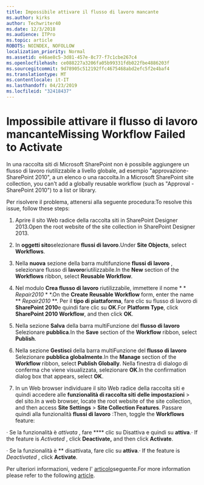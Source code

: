 ```yaml
---
title: Impossibile attivare il flusso di lavoro mancante
ms.author: kirks
author: Techwriter40
ms.date: 12/3/2018
ms.audience: ITPro
ms.topic: article
ROBOTS: NOINDEX, NOFOLLOW
localization_priority: Normal
ms.assetid: e46ae8c5-3d81-457e-8c77-f7c1cbe267c4
ms.openlocfilehash: ce088227a3206fa05b99331fdb022fbe4886203f
ms.sourcegitcommit: 9d78905c512192ffc4675468abd2efc5f2e4baf4
ms.translationtype: MT
ms.contentlocale: it-IT
ms.lasthandoff: 04/23/2019
ms.locfileid: "32418437"
---
```

# <a name="missing-workflow-failed-to-activate"></a><span data-ttu-id="13dd0-102">Impossibile attivare il flusso di lavoro mancante</span><span class="sxs-lookup"><span data-stu-id="13dd0-102">Missing Workflow Failed to Activate</span></span>

<span data-ttu-id="13dd0-103">In una raccolta siti di Microsoft SharePoint non è possibile aggiungere un flusso di lavoro riutilizzabile a livello globale, ad esempio "approvazione-SharePoint 2010", a un elenco o una raccolta.</span><span class="sxs-lookup"><span data-stu-id="13dd0-103">In a Microsoft SharePoint site collection, you can't add a globally reusable workflow (such as "Approval - SharePoint 2010") to a list or library.</span></span>
  
<span data-ttu-id="13dd0-104">Per risolvere il problema, attenersi alla seguente procedura:</span><span class="sxs-lookup"><span data-stu-id="13dd0-104">To resolve this issue, follow these steps:</span></span> 
  
1. <span data-ttu-id="13dd0-105">Aprire il sito Web radice della raccolta siti in SharePoint Designer 2013.</span><span class="sxs-lookup"><span data-stu-id="13dd0-105">Open the root website of the site collection in SharePoint Designer 2013.</span></span>
  
2. <span data-ttu-id="13dd0-106">In **oggetti sito**selezionare **flussi di lavoro**.</span><span class="sxs-lookup"><span data-stu-id="13dd0-106">Under **Site Objects**, select **Workflows**.</span></span> 
  
3. <span data-ttu-id="13dd0-107">Nella **nuova** sezione della barra multifunzione **flussi di lavoro** , selezionare flusso di **lavoro**riutilizzabile.</span><span class="sxs-lookup"><span data-stu-id="13dd0-107">In the **New** section of the **Workflows** ribbon, select **Reusable Workflow**.</span></span> 
  
4. <span data-ttu-id="13dd0-108">Nel modulo **Crea flusso di lavoro** riutilizzabile, immettere il nome \* \* *Repair2010* \* \*.</span><span class="sxs-lookup"><span data-stu-id="13dd0-108">On the **Create Reusable Workflow** form, enter the name \*\* *Repair2010* \*\*.</span></span> <span data-ttu-id="13dd0-109">Per il **tipo di piattaforma**, fare clic su flusso di lavoro di **SharePoint 2010**e quindi fare clic su **OK**.</span><span class="sxs-lookup"><span data-stu-id="13dd0-109">For **Platform Type**, click **SharePoint 2010 Workflow**, and then click **OK**.</span></span> 
  
1. <span data-ttu-id="13dd0-110">Nella sezione **Salva** della barra multiFunzione del **flusso di lavoro** Selezionare **pubblica**.</span><span class="sxs-lookup"><span data-stu-id="13dd0-110">In the **Save** section of the **Workflow** ribbon, select **Publish**.</span></span> 
  
2. <span data-ttu-id="13dd0-111">Nella sezione **Gestisci** della barra multiFunzione del **flusso di lavoro** Selezionare **pubblica globalmente**.</span><span class="sxs-lookup"><span data-stu-id="13dd0-111">In the **Manage** section of the **Workflow** ribbon, select **Publish Globally**.</span></span> <span data-ttu-id="13dd0-112">Nella finestra di dialogo di conferma che viene visualizzata, selezionare **OK**.</span><span class="sxs-lookup"><span data-stu-id="13dd0-112">In the confirmation dialog box that appears, select **OK**.</span></span> 
  
3. <span data-ttu-id="13dd0-113">In un Web browser individuare il sito Web radice della raccolta siti e quindi accedere alle **funzionalità di raccolta siti** **delle impostazioni** \> del sito.</span><span class="sxs-lookup"><span data-stu-id="13dd0-113">In a web browser, locate the root website of the site collection, and then access **Site Settings** \> **Site Collection Features**.</span></span> <span data-ttu-id="13dd0-114">Passare quindi alla funzionalità **flussi di lavoro** :</span><span class="sxs-lookup"><span data-stu-id="13dd0-114">Then, toggle the **Workflows** feature:</span></span> 
  
<span data-ttu-id="13dd0-115">· Se la funzionalità è *attivata* , fare \*\*\*\* clic su Disattiva e quindi su **attiva**.</span><span class="sxs-lookup"><span data-stu-id="13dd0-115">· If the feature is  *Activated*  , click **Deactivate,** and then click **Activate**.</span></span> 
  
<span data-ttu-id="13dd0-116">· Se la funzionalità è \*\* disattivata, fare clic su **attiva**.</span><span class="sxs-lookup"><span data-stu-id="13dd0-116">· If the feature is  *Deactivated*  , click **Activate**.</span></span> 
  
<span data-ttu-id="13dd0-117">Per ulteriori informazioni, vedere l' [articolo](https://go.microsoft.com/fwlink/?linkid=2047770&amp;clcid=0x409)seguente.</span><span class="sxs-lookup"><span data-stu-id="13dd0-117">For more information please refer to the following [article](https://go.microsoft.com/fwlink/?linkid=2047770&amp;clcid=0x409).</span></span>
  

